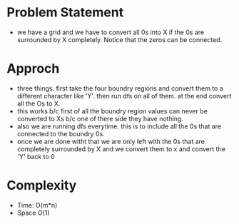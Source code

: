 # Problem Statement
- we have a grid and we have to convert all 0s into X if the 0s are surrounded by X completely. Notice that the zeros can be connected.

# Approch
- three things. first take the four boundry regions and convert them to a different character like 'Y'. then run dfs on all of them. at the end convert all the Os to X.
- this works b/c first of all the boundry region values can never be converted to Xs b/c one of there side they have nothing. 
- also we are running dfs everytime. this is to include all the 0s that are connected to the boundry 0s.
- once we are done witht that we are only left with the 0s that are completely surrounded by X and we convert them to x and convert the 'Y' back to 0 

# Complexity
- Time: O(m*n)
- Space O(1)
